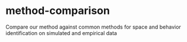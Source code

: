 # method-comparison
Compare our method against common methods for space and behavior identification on simulated and empirical data
